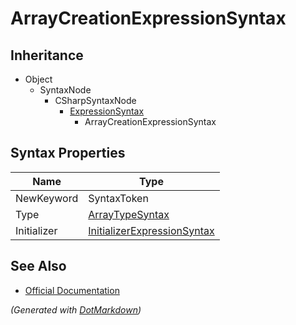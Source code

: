 # ArrayCreationExpressionSyntax

## Inheritance

* Object
  * SyntaxNode
    * CSharpSyntaxNode
      * [ExpressionSyntax](ExpressionSyntax.md)
        * ArrayCreationExpressionSyntax

## Syntax Properties

| Name        | Type                                                          |
| ----------- | ------------------------------------------------------------- |
| NewKeyword  | SyntaxToken                                                   |
| Type        | [ArrayTypeSyntax](ArrayTypeSyntax.md)                         |
| Initializer | [InitializerExpressionSyntax](InitializerExpressionSyntax.md) |

## See Also

* [Official Documentation](https://docs.microsoft.com/en-us/dotnet/api/microsoft.codeanalysis.csharp.syntax.arraycreationexpressionsyntax)


*\(Generated with [DotMarkdown](http://github.com/JosefPihrt/DotMarkdown)\)*